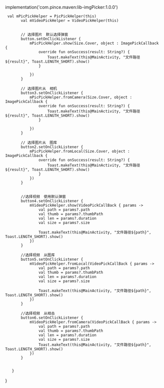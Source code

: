 


 implementation('com.pince.maven:lib-imgPicker:1.0.0')

     val mPicPickHelper = PicPickHelper(this)
           val mVideoPickHelper = VideoPickHelper(this)


           // 选择图片　默认选择弹窗
           button.setOnClickListener {
               mPicPickHelper.show(Size.Cover, object : ImagePickCallback {
                   override fun onSuccess(result: String?) {
                       Toast.makeText(this@MainActivity, "文件路径${result}", Toast.LENGTH_SHORT).show()
                   }

               })
           }

           // 选择图片从　相机
           button3.setOnClickListener {
               mPicPickHelper.fromCamera(Size.Cover, object : ImagePickCallback {
                   override fun onSuccess(result: String?) {
                       Toast.makeText(this@MainActivity, "文件路径${result}", Toast.LENGTH_SHORT).show()
                   }

               })
           }

           // 选择图片从　图库
           button2.setOnClickListener {
               mPicPickHelper.fromLocal(Size.Cover, object : ImagePickCallback {
                   override fun onSuccess(result: String?) {
                       Toast.makeText(this@MainActivity, "文件路径${result}", Toast.LENGTH_SHORT).show()
                   }
               })
           }


           //选择视频　使用默认弹窗
           button4.setOnClickListener {
               mVideoPickHelper.show(VideoPickCallBack { params ->
                   val path = params?.path
                   val thumb = params?.thumbPath
                   val len = params?.duration
                   val size = params?.size

                   Toast.makeText(this@MainActivity, "文件路径${path}", Toast.LENGTH_SHORT).show()
               })
           }

           //选择视频　从图库
           button5.setOnClickListener {
               mVideoPickHelper.fromLocal(VideoPickCallBack { params ->
                   val path = params?.path
                   val thumb = params?.thumbPath
                   val len = params?.duration
                   val size = params?.size

                   Toast.makeText(this@MainActivity, "文件路径${path}", Toast.LENGTH_SHORT).show()
               })
           }

           //选择视频　从相击
           button6.setOnClickListener {
               mVideoPickHelper.fromCamera(VideoPickCallBack { params ->
                   val path = params?.path
                   val thumb = params?.thumbPath
                   val len = params?.duration
                   val size = params?.size
                   Toast.makeText(this@MainActivity, "文件路径${path}", Toast.LENGTH_SHORT).show()
               })
           }


       }
}
　
　
　